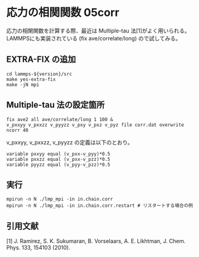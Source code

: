 # 応力の相関関数 05corr

応力の相関関数を計算する際、最近は Multiple-tau 法[1]がよく用いられる。LAMMPSにも実装されている (fix ave/correlate/long) ので試してみる。

## EXTRA-FIX の追加
```
cd lammps-${version}/src
make yes-extra-fix
make -jN mpi
```

<!--
**(注)** 環境によってはエラーが出てコンパイルできないことがある。その場合は、`-restrict` オプションを`Makefile.mpi` に追加する。 
```
#CCFLAGS = -g -O3
CCFLAGS = -g -O3 -restrict
```
-->

## Multiple-tau 法の設定箇所
```
fix ave2 all ave/correlate/long 1 100 &
v_pxxyy v_pxxzz v_pyyzz v_pxy v_pxz v_pyz file corr.dat overwrite ncorr 40
```
v_pxxyy, v_pxxzz, v_pyyzz の定義は以下のとおり。
```
variable pxxyy equal (v_pxx-v_pyy)*0.5
variable pxxzz equal (v_pxx-v_pzz)*0.5
variable pyyzz equal (v_pyy-v_pzz)*0.5
```


## 実行
```
mpirun -n N ./lmp_mpi -in in.chain.corr
mpirun -n N ./lmp_mpi -in in.chain.corr.restart # リスタートする場合の例
```

## 引用文献
[1] J. Ramirez, S. K. Sukumaran, B. Vorselaars, A. E. Likhtman, J. Chem. Phys. 133, 154103 (2010).
